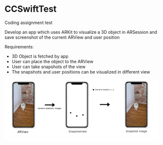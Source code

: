 # CCSwiftTest
Coding assignment test

Develop an app which uses ARKit to visualize a 3D object in ARSession and save screenshot of the current ARView and user position

Requirements:
- 3D Object is fetched by app
- User can place the object to the ARView
- User can take snapshots of the view
- The snapshots and user positions can be visualized in different view

![Example](Untitled.png)

